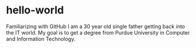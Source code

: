 # hello-world
Familiarizing with GitHub
I am a 30 year old single father getting back into the IT world. My goal is to get a degree from Purdue University in Computer and Information Technology. 
